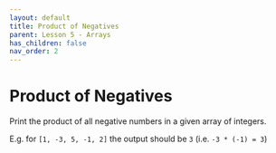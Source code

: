 ```yaml
---
layout: default
title: Product of Negatives
parent: Lesson 5 - Arrays
has_children: false
nav_order: 2
---
```


# Product of Negatives

Print the product of all negative numbers in a given array of integers. 

E.g. for `[1, -3, 5, -1, 2]` the output should be `3` (i.e. `-3 * (-1) = 3`)
